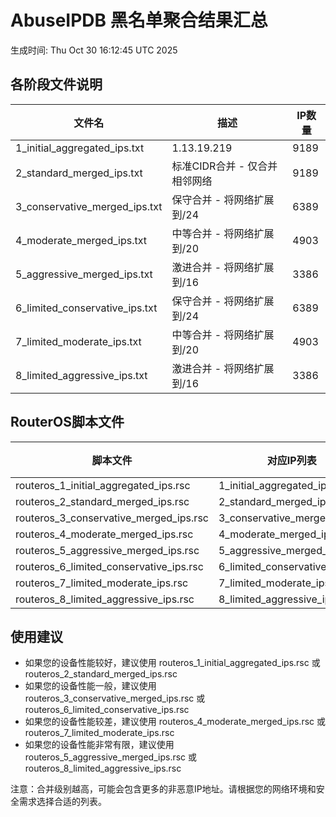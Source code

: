 # AbuseIPDB 黑名单聚合结果汇总
生成时间: Thu Oct 30 16:12:45 UTC 2025

## 各阶段文件说明

| 文件名 | 描述 | IP数量 |
|--------|------|--------|
| 1_initial_aggregated_ips.txt | 1.13.19.219 | 9189 |
| 2_standard_merged_ips.txt | 标准CIDR合并 - 仅合并相邻网络 | 9189 |
| 3_conservative_merged_ips.txt | 保守合并 - 将网络扩展到/24 | 6389 |
| 4_moderate_merged_ips.txt | 中等合并 - 将网络扩展到/20 | 4903 |
| 5_aggressive_merged_ips.txt | 激进合并 - 将网络扩展到/16 | 3386 |
| 6_limited_conservative_ips.txt | 保守合并 - 将网络扩展到/24 | 6389 |
| 7_limited_moderate_ips.txt | 中等合并 - 将网络扩展到/20 | 4903 |
| 8_limited_aggressive_ips.txt | 激进合并 - 将网络扩展到/16 | 3386 |

## RouterOS脚本文件

| 脚本文件 | 对应IP列表 | IP数量 |
|----------|------------|--------|
| routeros_1_initial_aggregated_ips.rsc | 1_initial_aggregated_ips.txt | 9189 |
| routeros_2_standard_merged_ips.rsc | 2_standard_merged_ips.txt | 9189 |
| routeros_3_conservative_merged_ips.rsc | 3_conservative_merged_ips.txt | 6389 |
| routeros_4_moderate_merged_ips.rsc | 4_moderate_merged_ips.txt | 4903 |
| routeros_5_aggressive_merged_ips.rsc | 5_aggressive_merged_ips.txt | 3386 |
| routeros_6_limited_conservative_ips.rsc | 6_limited_conservative_ips.txt | 6389 |
| routeros_7_limited_moderate_ips.rsc | 7_limited_moderate_ips.txt | 4903 |
| routeros_8_limited_aggressive_ips.rsc | 8_limited_aggressive_ips.txt | 3386 |

## 使用建议

- 如果您的设备性能较好，建议使用 routeros_1_initial_aggregated_ips.rsc 或 routeros_2_standard_merged_ips.rsc
- 如果您的设备性能一般，建议使用 routeros_3_conservative_merged_ips.rsc 或 routeros_6_limited_conservative_ips.rsc
- 如果您的设备性能较差，建议使用 routeros_4_moderate_merged_ips.rsc 或 routeros_7_limited_moderate_ips.rsc
- 如果您的设备性能非常有限，建议使用 routeros_5_aggressive_merged_ips.rsc 或 routeros_8_limited_aggressive_ips.rsc

注意：合并级别越高，可能会包含更多的非恶意IP地址。请根据您的网络环境和安全需求选择合适的列表。
